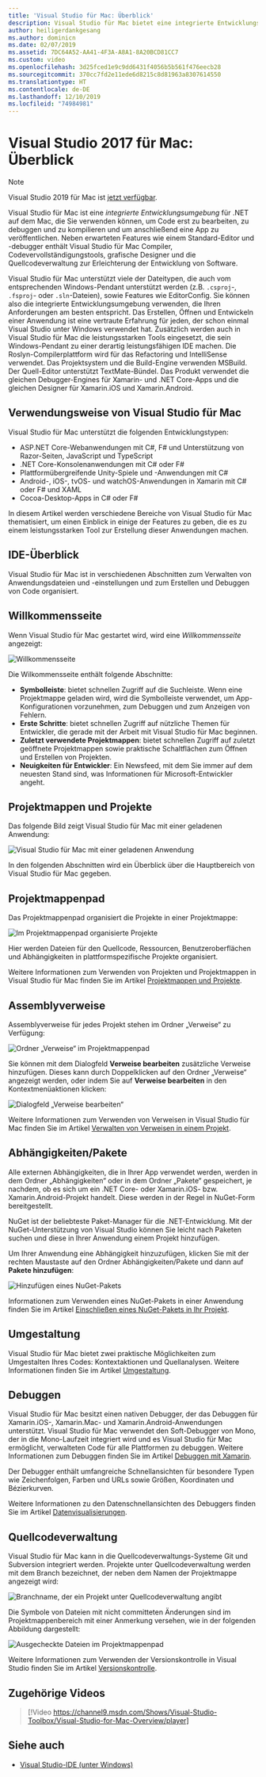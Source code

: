 ```yaml
---
title: 'Visual Studio für Mac: Überblick'
description: Visual Studio für Mac bietet eine integrierte Entwicklungsumgebung zum Erstellen von .NET-Anwendungen unter macOS. Dazu gehören ASP.NET Core-Websites und Xamarin-Projekte für iOS, Android, Mac und Xamarin.Forms.
author: heiligerdankgesang
ms.author: dominicn
ms.date: 02/07/2019
ms.assetid: 7DC64A52-AA41-4F3A-A8A1-8A20BCD81CC7
ms.custom: video
ms.openlocfilehash: 3d25fced1e9c9dd6431f4056b5b561f476eecb28
ms.sourcegitcommit: 370cc7fd2e11ede6d8215c8d81963a8307614550
ms.translationtype: HT
ms.contentlocale: de-DE
ms.lasthandoff: 12/10/2019
ms.locfileid: "74984981"
---
```

# <a name="visual-studio-2017-for-mac-tour"></a>Visual Studio 2017 für Mac: Überblick

> [!NOTE]
> Visual Studio 2019 für Mac ist [jetzt verfügbar](installation.md).

Visual Studio für Mac ist eine _integrierte Entwicklungsumgebung_ für .NET auf dem Mac, die Sie verwenden können, um Code erst zu bearbeiten, zu debuggen und zu kompilieren und um anschließend eine App zu veröffentlichen. Neben erwarteten Features wie einem Standard-Editor und -debugger enthält Visual Studio für Mac Compiler, Codevervollständigungstools, grafische Designer und die Quellcodeverwaltung zur Erleichterung der Entwicklung von Software.

Visual Studio für Mac unterstützt viele der Dateitypen, die auch vom entsprechenden Windows-Pendant unterstützt werden (z.B. `.csproj`-, `.fsproj`- oder `.sln`-Dateien), sowie Features wie EditorConfig. Sie können also die integrierte Entwicklungsumgebung verwenden, die Ihren Anforderungen am besten entspricht.
Das Erstellen, Öffnen und Entwickeln einer Anwendung ist eine vertraute Erfahrung für jeden, der schon einmal Visual Studio unter Windows verwendet hat. Zusätzlich werden auch in Visual Studio für Mac die leistungsstarken Tools eingesetzt, die sein Windows-Pendant zu einer derartig leistungsfähigen IDE machen. Die Roslyn-Compilerplattform wird für das Refactoring und IntelliSense verwendet. Das Projektsystem und die Build-Engine verwenden MSBuild. Der Quell-Editor unterstützt TextMate-Bündel. Das Produkt verwendet die gleichen Debugger-Engines für Xamarin- und .NET Core-Apps und die gleichen Designer für Xamarin.iOS und Xamarin.Android.

## <a name="what-can-i-do-in-visual-studio-for-mac"></a>Verwendungsweise von Visual Studio für Mac

Visual Studio für Mac unterstützt die folgenden Entwicklungstypen:

- ASP.NET Core-Webanwendungen mit C#, F# und Unterstützung von Razor-Seiten, JavaScript und TypeScript
- .NET Core-Konsolenanwendungen mit C# oder F#
- Plattformübergreifende Unity-Spiele und -Anwendungen mit C#
- Android-, iOS-, tvOS- und watchOS-Anwendungen in Xamarin mit C# oder F# und XAML
- Cocoa-Desktop-Apps in C# oder F#

In diesem Artikel werden verschiedene Bereiche von Visual Studio für Mac thematisiert, um einen Einblick in einige der Features zu geben, die es zu einem leistungsstarken Tool zur Erstellung dieser Anwendungen machen.

## <a name="ide-tour"></a>IDE-Überblick

Visual Studio für Mac ist in verschiedenen Abschnitten zum Verwalten von Anwendungsdateien und -einstellungen und zum Erstellen und Debuggen von Code organisiert.

## <a name="welcome-screen"></a>Willkommensseite

Wenn Visual Studio für Mac gestartet wird, wird eine *Willkommensseite* angezeigt:

![Willkommensseite](media/ide-tour-image1.png)

Die Wilkommensseite enthält folgende Abschnitte:

- **Symbolleiste**: bietet schnellen Zugriff auf die Suchleiste. Wenn eine Projektmappe geladen wird, wird die Symbolleiste verwendet, um App-Konfigurationen vorzunehmen, zum Debuggen und zum Anzeigen von Fehlern.
- **Erste Schritte**: bietet schnellen Zugriff auf nützliche Themen für Entwickler, die gerade mit der Arbeit mit Visual Studio für Mac beginnen.
- **Zuletzt verwendete Projektmappen**: bietet schnellen Zugriff auf zuletzt geöffnete Projektmappen sowie praktische Schaltflächen zum Öffnen und Erstellen von Projekten.
- **Neuigkeiten für Entwickler**: Ein Newsfeed, mit dem Sie immer auf dem neuesten Stand sind, was Informationen für Microsoft-Entwickler angeht.

## <a name="solutions-and-projects"></a>Projektmappen und Projekte

Das folgende Bild zeigt Visual Studio für Mac mit einer geladenen Anwendung:

![Visual Studio für Mac mit einer geladenen Anwendung](media/ide-tour-image17.png)

In den folgenden Abschnitten wird ein Überblick über die Hauptbereich von Visual Studio für Mac gegeben.

## <a name="solution-pad"></a>Projektmappenpad

Das Projektmappenpad organisiert die Projekte in einer Projektmappe:

![Im Projektmappenpad organisierte Projekte](media/ide-tour-image18.png)

Hier werden Dateien für den Quellcode, Ressourcen, Benutzeroberflächen und Abhängigkeiten in plattformspezifische Projekte organisiert.

Weitere Informationen zum Verwenden von Projekten und Projektmappen in Visual Studio für Mac finden Sie im Artikel [Projektmappen und Projekte](/visualstudio/mac/projects-and-solutions).

## <a name="assembly-references"></a>Assemblyverweise

Assemblyverweise für jedes Projekt stehen im Ordner „Verweise“ zu Verfügung:

![Ordner „Verweise“ im Projektmappenpad](media/ide-tour-image19.png)

Sie können mit dem Dialogfeld **Verweise bearbeiten** zusätzliche Verweise hinzufügen. Dieses kann durch Doppelklicken auf den Ordner „Verweise“ angezeigt werden, oder indem Sie auf **Verweise bearbeiten** in den Kontextmenüaktionen klicken:

![Dialogfeld „Verweise bearbeiten“](media/ide-tour-image20.png)

Weitere Informationen zum Verwenden von Verweisen in Visual Studio für Mac finden Sie im Artikel [Verwalten von Verweisen in einem Projekt](/visualstudio/mac/managing-references-in-a-project).

## <a name="dependencies--packages"></a>Abhängigkeiten/Pakete

Alle externen Abhängigkeiten, die in Ihrer App verwendet werden, werden in dem Ordner „Abhängigkeiten“ oder in dem Ordner „Pakete“ gespeichert, je nachdem, ob es sich um ein .NET Core- oder Xamarin.iOS- bzw. Xamarin.Android-Projekt handelt. Diese werden in der Regel in NuGet-Form bereitgestellt.

NuGet ist der beliebteste Paket-Manager für die .NET-Entwicklung. Mit der NuGet-Unterstützung von Visual Studio können Sie leicht nach Paketen suchen und diese in Ihrer Anwendung einem Projekt hinzufügen.

Um Ihrer Anwendung eine Abhängigkeit hinzuzufügen, klicken Sie mit der rechten Maustaste auf den Ordner Abhängigkeiten/Pakete und dann auf **Pakete hinzufügen**:

![Hinzufügen eines NuGet-Pakets](media/ide-tour-image21.png)

Informationen zum Verwenden eines NuGet-Pakets in einer Anwendung finden Sie im Artikel [Einschließen eines NuGet-Pakets in Ihr Projekt](/visualstudio/mac/nuget-walkthrough).

## <a name="refactoring"></a>Umgestaltung

Visual Studio für Mac bietet zwei praktische Möglichkeiten zum Umgestalten Ihres Codes: Kontextaktionen und Quellanalysen. Weitere Informationen finden Sie im Artikel [Umgestaltung](/visualstudio/mac/refactoring).

## <a name="debugging"></a>Debuggen

Visual Studio für Mac besitzt einen nativen Debugger, der das Debuggen für Xamarin.iOS-, Xamarin.Mac- und Xamarin.Android-Anwendungen unterstützt. Visual Studio für Mac verwendet den Soft-Debugger von Mono, der in die Mono-Laufzeit integriert wird und es Visual Studio für Mac ermöglicht, verwalteten Code für alle Plattformen zu debuggen. Weitere Informationen zum Debuggen finden Sie im Artikel [Debuggen mit Xamarin](/visualstudio/mac/debugging).

Der Debugger enthält umfangreiche Schnellansichten für besondere Typen wie Zeichenfolgen, Farben und URLs sowie Größen, Koordinaten und Bézierkurven.

Weitere Informationen zu den Datenschnellansichten des Debuggers finden Sie im Artikel [Datenvisualisierungen](/visualstudio/mac/data-visualizations).

## <a name="version-control"></a>Quellcodeverwaltung

Visual Studio für Mac kann in die Quellcodeverwaltungs-Systeme Git und Subversion integriert werden. Projekte unter Quellcodeverwaltung werden mit dem Branch bezeichnet, der neben dem Namen der Projektmappe angezeigt wird:

![Branchname, der ein Projekt unter Quellcodeverwaltung angibt](media/ide-tour-image22.png)

Die Symbole von Dateien mit nicht committeten Änderungen sind im Projektmappenbereich mit einer Anmerkung versehen, wie in der folgenden Abbildung dargestellt:

![Ausgecheckte Dateien im Projektmappenpad](media/ide-tour-image23.png)

Weitere Informationen zum Verwenden der Versionskontrolle in Visual Studio finden Sie im Artikel [Versionskontrolle](/visualstudio/mac/version-control).

## <a name="related-video"></a>Zugehörige Videos

> [!Video https://channel9.msdn.com/Shows/Visual-Studio-Toolbox/Visual-Studio-for-Mac-Overview/player]

## <a name="see-also"></a>Siehe auch

- [Visual Studio-IDE (unter Windows)](/visualstudio/ide/visual-studio-ide)
